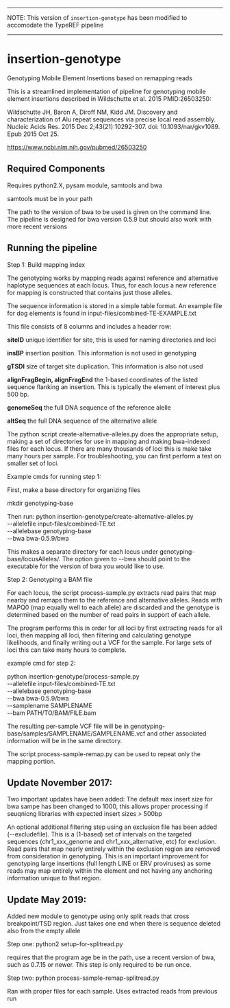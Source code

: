 ************
NOTE: This version of `insertion-genotype` has been modified to accomodate the TypeREF pipeline
************

# insertion-genotype
Genotyping Mobile Element Insertions based on remapping reads

This is a streamlined implementation of pipeline for genotyping mobile element insertions
described in Wildschutte et al. 2015 PMID:26503250:

Wildschutte JH, Baron A, Diroff NM, Kidd JM. Discovery and characterization of Alu repeat sequences via precise local read
assembly. Nucleic Acids Res. 2015 Dec 2;43(21):10292-307. doi: 10.1093/nar/gkv1089. Epub 2015 Oct 25.

https://www.ncbi.nlm.nih.gov/pubmed/26503250

## Required Components

Requires python2.X, pysam module, samtools and bwa

samtools must be in your path


The path to the version of bwa to be used is given on the command line. The pipeline is designed for bwa version 0.5.9 but should also work with more recent versions


## Running the pipeline

Step 1: Build mapping index

The genotyping works by mapping reads against reference and alternative haplotype
sequences at each locus.  Thus, for each locus a new reference for mapping is constructed
that contains just those alleles.

The sequence information is stored in a simple table format.  An example file for dog
elements is found in input-files/combined-TE-EXAMPLE.txt

This file consists of 8 columns and includes a header row:

**siteID**	unique identifier for site, this is used for naming directories and loci

**insBP**	insertion position.  This information is not used in genotyping

**gTSDl**  size of target site duplication.  This information is also not used

**alignFragBegin, alignFragEnd**  the 1-based coordinates of the listed sequence flanking an insertion. This is typically the element of interest plus 500 bp.

**genomeSeq**  the full DNA sequence of the reference alelle

**altSeq** the full DNA sequence of the alternative allele

The python script create-alternative-alleles.py does the appropriate setup, making
a set of directories for use in mapping and making bwa-indexed files for each locus.
If there are many thousands of loci this is make take many hours per sample.
For troubleshooting, you can first perform a test on smaller set of loci.


Example cmds for running step 1:

First, make a base directory for organizing files

mkdir genotyping-base

Then run:
python insertion-genotype/create-alternative-alleles.py \
--allelefile  input-files/combined-TE.txt \
--allelebase genotyping-base \
--bwa bwa-0.5.9/bwa

This makes a separate directory for each locus under genotyping-base/locusAlleles/.  The option given to --bwa should point to the executable for the version of bwa you would like to use.

Step 2: Genotyping a BAM file

For each locus, the script process-sample.py extracts read pairs that map nearby and remaps them to the
reference and alternative alleles.  Reads with MAPQ0 (map equally well to each allele) are discarded
and the genotype is determined based on the number of read pairs in support of each allele.

The program performs this in order for all loci by first extracting reads for all loci,
then mapping all loci, then filtering and calculating genotype likelihoods, and finally
writing out a VCF for the sample.  For large sets of loci this can take many hours to complete.

example cmd for step 2:

python insertion-genotype/process-sample.py \
--allelefile  input-files/combined-TE.txt \
--allelebase genotyping-base \
--bwa bwa-0.5.9/bwa \
--samplename SAMPLENAME \
--bam PATH/TO/BAM/FILE.bam


The resulting per-sample VCF file will be in genotyping-base/samples/SAMPLENAME/SAMPLENAME.vcf
and other associated information will be in the same directory.


The script process-sample-remap.py can be used to repeat only the mapping portion.

## Update November 2017:
Two important updates have been added:
The default max insert size for bwa sampe has been changed to 1000, this allows proper processing if seuqnicng libraries with expected insert sizes > 500bp

An optional additional filtering step using an exclusion file has been added (--excludefile).
This is a (1-based) set of intervals on the targeted sequences (chr1_xxx_genome and chr1_xxx_alternative, etc) for exclusion.  Read pairs that map nearly entirely within the exclusion region are removed from consideration in genotyping.  This is an important
improvement for genotyping large insertions (full length LINE or ERV proviruses) as some reads may map entirely within the element and not having any anchoring information unique to that region.

## Update May 2019:
Added new module to genotype using only split reads that cross breakpoint/TSD region. Just takes one end when there is sequence deleted also from the empty allele

Step one:
python2 setup-for-splitread.py 

requires that the program age be in the path, use a recent version of bwa, such as 0.7.15 or newer.
This step is only required to be run once.


Step two:
python process-sample-remap-splitread.py

Ran with proper files for each sample.  Uses extracted reads from previous run






 
